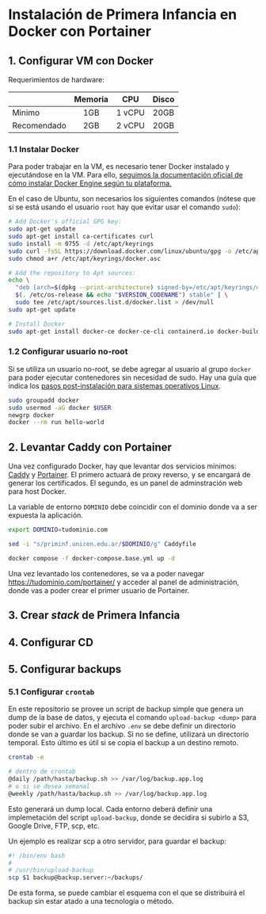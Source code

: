 # Instalación de Primera Infancia en Docker con Portainer

## 1. Configurar VM con Docker

Requerimientos de hardware:

|             | Memoria |  CPU   | Disco |
| ----------- | :-----: | :----: | :---: |
| Minimo      |   1GB   | 1 vCPU | 20GB  |
| Recomendado |   2GB   | 2 vCPU | 20GB  |

### 1.1 Instalar Docker

Para poder trabajar en la VM, es necesario tener Docker instalado y ejecutándose en la VM. Para ello, [seguimos la documentación oficial de cómo instalar Docker Engine según tu plataforma.](https://docs.docker.com/engine/install/)

En el caso de Ubuntu, son necesarios los siguientes comandos (nótese que si se está usando el usuario `root` hay que evitar usar el comando `sudo`):

```sh
# Add Docker's official GPG key:
sudo apt-get update
sudo apt-get install ca-certificates curl
sudo install -m 0755 -d /etc/apt/keyrings
sudo curl -fsSL https://download.docker.com/linux/ubuntu/gpg -o /etc/apt/keyrings/docker.asc
sudo chmod a+r /etc/apt/keyrings/docker.asc

# Add the repository to Apt sources:
echo \
  "deb [arch=$(dpkg --print-architecture) signed-by=/etc/apt/keyrings/docker.asc] https://download.docker.com/linux/ubuntu \
  $(. /etc/os-release && echo "$VERSION_CODENAME") stable" | \
  sudo tee /etc/apt/sources.list.d/docker.list > /dev/null
sudo apt-get update

# Install Docker
sudo apt-get install docker-ce docker-ce-cli containerd.io docker-buildx-plugin docker-compose-plugin
```

### 1.2 Configurar usuario no-root

Si se utiliza un usuario no-root, se debe agregar al usuario al grupo `docker` para poder ejecutar contenedores sin necesidad de sudo. Hay una guía que indica los [pasos post-instalación para sistemas operativos Linux](https://docs.docker.com/engine/install/linux-postinstall/).

```sh
sudo groupadd docker
sudo usermod -aG docker $USER
newgrp docker
docker --rm run hello-world
```

## 2. Levantar Caddy con Portainer

Una vez configurado Docker, hay que levantar dos servicios mínimos: [Caddy](https://caddyserver.com/) y [Portainer](https://www.portainer.io/). El primero actuará de proxy reverso, y se encargará de generar los certificados. El segundo, es un panel de adminstración web para host Docker.

La variable de entorno `DOMINIO` debe coincidir con el dominio donde va a ser expuesta la aplicación.

```sh
export DOMINIO=tudominio.com

sed -i "s/priminf.unicen.edu.ar/$DOMINIO/g" Caddyfile

docker compose -f docker-compose.base.yml up -d
```

Una vez levantado los contenedores, se va a poder navegar https://tudominio.com/portainer/ y acceder al panel de administración, donde vas a poder crear el primer usuario de Portainer.

## 3. Crear _stack_ de Primera Infancia

## 4. Configurar CD

## 5. Configurar backups

### 5.1 Configurar `crontab`

En este repositorio se provee un script de backup simple que genera un dump de la base de datos, y ejecuta el comando `upload-backup <dump>` para poder subir el archivo. En el archivo `.env` se debe definir un directorio donde se van a guardar los backup. Si no se define, utilizará un directorio temporal. Esto último es útil si se copia el backup a un destino remoto.

```sh
crontab -e

# dentro de crontab
@daily /path/hasta/backup.sh >> /var/log/backup.app.log
# o si se desea semanal
@weekly /path/hasta/backup.sh >> /var/log/backup.app.log
```

Esto generará un dump local. Cada entorno deberá definir una implemetación del script `upload-backup`, donde se decidira si subirlo a S3, Google Drive, FTP, scp, etc.

Un ejemplo es realizar scp a otro servidor, para guardar el backup:

```sh
#! /bin/env bash
#
# /usr/bin/upload-backup
scp $1 backup@backup.server:~/backups/
```

De esta forma, se puede cambiar el esquema con el que se distribuirá el backup sin estar atado a una tecnología o método.
